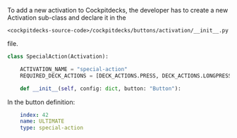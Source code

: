 To add a new activation to Cockpitdecks, the developer has to create a new Activation sub-class and declare it in the

`<cockpitdecks-source-code>/cockpitdecks/buttons/activation/__init__.py`

file.

```python hl_lines="3-4"
class SpecialAction(Activation):

    ACTIVATION_NAME = "special-action"
    REQUIRED_DECK_ACTIONS = [DECK_ACTIONS.PRESS, DECK_ACTIONS.LONGPRESS, DECK_ACTIONS.PUSH]

    def __init__(self, config: dict, button: "Button"):

```

In the button definition:

```yaml hl_lines="3"
	index: 42
	name: ULTIMATE
	type: special-action
```
